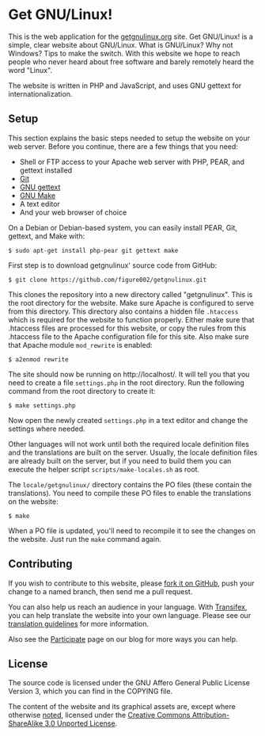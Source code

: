 # Get GNU/Linux!

This is the web application for the [getgnulinux.org](https://www.getgnulinux.org) site. Get GNU/Linux! is a simple, clear website about GNU/Linux. What is GNU/Linux? Why not Windows? Tips to make the switch. With this website we hope to reach people who never heard about free software and barely remotely heard the word "Linux".

The website is written in PHP and JavaScript, and uses GNU gettext for internationalization.


## Setup

This section explains the basic steps needed to setup the website on your web server. Before you continue, there are a few things that you need:

* Shell or FTP access to your Apache web server with PHP, PEAR, and gettext installed
* [Git](https://git-scm.com/)
* [GNU gettext](https://www.gnu.org/software/gettext/)
* [GNU Make](https://www.gnu.org/software/make/)
* A text editor
* And your web browser of choice

On a Debian or Debian-based system, you can easily install PEAR, Git, gettext, and Make with:

    $ sudo apt-get install php-pear git gettext make

First step is to download getgnulinux' source code from GitHub:

    $ git clone https://github.com/figure002/getgnulinux.git

This clones the repository into a new directory called "getgnulinux". This is the root directory for the website. Make sure Apache is configured to serve from this directory. This directory also contains a hidden file `.htaccess` which is required for the website to function properly. Either make sure that .htaccess files are processed for this website, or copy the rules from this .htaccess file to the Apache configuration file for this site. Also make sure that Apache module `mod_rewrite` is enabled:

    $ a2enmod rewrite

The site should now be running on http://localhost/. It will tell you that you need to create a file `settings.php` in the root directory. Run the following command from the root directory to create it:

    $ make settings.php

Now open the newly created `settings.php` in a text editor and change the settings where needed.

Other languages will not work until both the required locale definition files and the translations are built on the server. Usually, the locale definition files are already built on the server, but if you need to build them you can execute the helper script `scripts/make-locales.sh` as root.

The `locale/getgnulinux/` directory contains the PO files (these contain the translations). You need to compile these PO files to enable the translations on the website:

    $ make

When a PO file is updated, you'll need to recompile it to see the changes on the website. Just run the `make` command again.


## Contributing

If you wish to contribute to this website, please [fork it on GitHub](https://github.com/figure002/getgnulinux), push your change to a named branch, then send me a pull request.

You can also help us reach an audience in your language. With [Transifex](https://www.transifex.com/projects/p/getgnulinux/), you can help translate the website into your own language. Please see our [translation guidelines](https://blog.getgnulinux.org/participate/translation/) for more information.

Also see the [Participate](https://blog.getgnulinux.org/participate/) page on our blog for more ways you can help.


## License

The source code is licensed under the GNU Affero General Public License Version 3, which you can find in the COPYING file.

The content of the website and its graphical assets are, except where otherwise [noted](https://www.getgnulinux.org/legal/), licensed under the [Creative Commons Attribution-ShareAlike 3.0 Unported License](https://creativecommons.org/licenses/by-sa/3.0/).
